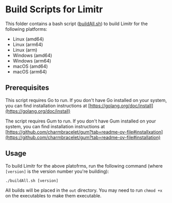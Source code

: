 # Build Scripts for Limitr

This folder contains a bash script ([buildAll.sh](buildAll.sh)) to build Limitr for the following platforms:

- Linux (amd64)
- Linux (arm64)
- Linux (arm)
- Windows (amd64)
- Windows (arm64)
- macOS (amd64)
- macOS (arm64)

## Prerequisites

This script requires Go to run. If you don't have Go installed on your system, you can find installation instructions
at [https://golang.org/doc/install](https://golang.org/doc/install)

The script requires Gum to run. If you don't have Gum installed on your system, you can find installation instructions
at [https://github.com/charmbracelet/gum?tab=readme-ov-file#installxation](https://github.com/charmbracelet/gum?tab=readme-ov-file#installation)

## Usage

To build Limitr for the above platofrms, run the following command (where `[version]` is the version number you're building):

```shell
./buildAll.sh [version]
```

All builds will be placed in the `out` directory. You may need to run `chmod +x` on the executables to make them executable.
